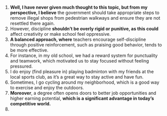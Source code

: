 1. **Well, I have never given much thought to this topic, but from my perspective, I believe** the government should take appropriate steps to remove illegal shops from pedestrian walkways and ensure they are not resettled there again.
2. However, discipline **shouldn’t be overly rigid or punitive, as this could** affect creativity or make school feel oppressive.
3. **A balanced approach, where** teachers encourage self-discipline through positive reinforcement, such as praising good behavior, tends to be more effective.
4. For instance, in my old school, we had a reward system for punctuality and teamwork, which motivated us to stay focused without feeling pressured.
5. I do enjoy (find pleasure in) playing badminton with my friends at the local sports club, as it’s a great way to stay active and have fun.
6. Sometimes, I go cycling around my neighborhood, which is a good way to exercise and enjoy the outdoors.
7. **Moreover**, a degree often opens doors to better job opportunities and higher earning potential, **which is a significant advantage in today’s competitive world.**
8. 
